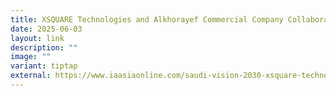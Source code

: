 ```yaml
---
title: XSQUARE Technologies and Alkhorayef Commercial Company Collaborate
date: 2025-06-03
layout: link
description: ""
image: ""
variant: tiptap
external: https://www.iaasiaonline.com/saudi-vision-2030-xsquare-technologies-alkhorayek-commercial-company-partnership/
---
```

